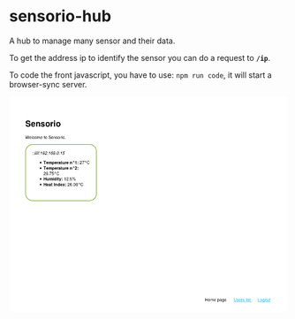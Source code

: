 # sensorio-hub
A hub to manage many sensor and their data.

To get the address ip to identify the sensor you can do a request to **`/ip`**.

To code the front javascript, you have to use: `npm run code`, it will start a browser-sync server.

![Demo](demo.png)